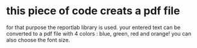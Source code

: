 # this piece of code creats a pdf file
 for that purpose the reportlab library is used.
 your entered text can be converted to a pdf file with 4 colors : blue, green, red and orange!
 you can also choose the font size.
